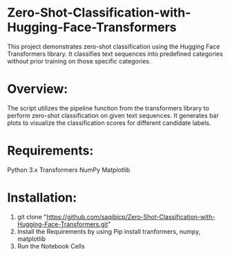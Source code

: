 # Zero-Shot-Classification-with-Hugging-Face-Transformers
This project demonstrates zero-shot classification using the Hugging Face Transformers library. It classifies text sequences into predefined categories without prior training on those specific categories.

# Overview:
The script utilizes the pipeline function from the transformers library to perform zero-shot classification on given text sequences. It generates bar plots to visualize the classification scores for different candidate labels.

# Requirements:
Python 3.x
Transformers
NumPy
Matplotlib

# Installation:
1. git clone "https://github.com/saqibicp/Zero-Shot-Classification-with-Hugging-Face-Transformers.git"
2. Install the Requirements by using Pip install tranformers, numpy, matplotlib
3. Run the Notebook Cells
